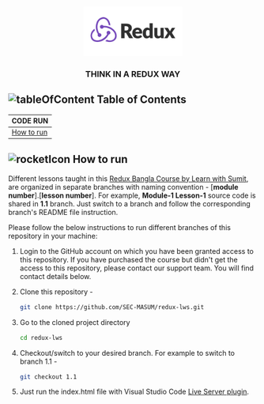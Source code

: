 <!-- PROJECT LOGO -->
<br />
 <p align="center">
    <img src="/images/redux.png" alt="Logo"  width="200" height="100" />
    <h3 align="center ">THINK IN A REDUX WAY</h3>
</p>

<!-- TABLE OF CONTENTS -->

## ![tableOfContent][tableofcontent-shield] Table of Contents

| CODE RUN                   |
| -------------------------- |
| [How to run](#-how-to-run) |

<!-- HOW TO RUN -->

## ![rocketIcon][rocketicon-shield] How to run

Different lessons taught in this [Redux Bangla Course by Learn with Sumit](https://learnwithsumit.com/), are organized in separate branches with naming convention - [**module number**].[**lesson number**]. For example, **Module-1 Lesson-1** source code is shared in **1.1** branch. Just switch to a branch and follow the corresponding branch's README file instruction.

Please follow the below instructions to run different branches of this repository in your machine:

1. Login to the GitHub account on which you have been granted access to this repository. If you have purchased the course but didn't get the access to this repository, please contact our support team. You will find contact details below.

2. Clone this repository -
   ```sh
   git clone https://github.com/SEC-MASUM/redux-lws.git
   ```
3. Go to the cloned project directory
   ```sh
   cd redux-lws
   ```
4. Checkout/switch to your desired branch. For example to switch to branch 1.1 -
   ```sh
   git checkout 1.1
   ```
5. Just run the index.html file with Visual Studio Code [Live Server plugin](https://marketplace.visualstudio.com/items?itemName=ritwickdey.LiveServer).


<!-- MARKDOWN LINKS & IMAGES -->

[tableofcontent-shield]: https://img.icons8.com/external-flatart-icons-flat-flatarticons/28/undefined/external-direction-business-and-teamwork-flatart-icons-flat-flatarticons.png
[rocketicon-shield]: https://img.icons8.com/arcade/30/undefined/experimental-rocket-arcade.png
